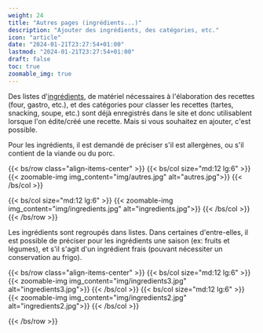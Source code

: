 ```yaml
---
weight: 24
title: "Autres pages (ingrédients...)"
description: "Ajouter des ingrédients, des catégories, etc."
icon: "article"
date: "2024-01-21T23:27:54+01:00"
lastmod: "2024-01-21T23:27:54+01:00"
draft: false
toc: true
zoomable_img: true
---
```


Des listes d'[ingrédients](https://enka-cookbook.netlify.app/ingredients/), de matériel nécessaires à l'élaboration des recettes (four, gastro, etc.), et des catégories pour classer les recettes (tartes, snacking, soupe, etc.) sont déjà enregistrés dans le site et donc utilisablent lorsque l'on édite/créé une recette. Mais si vous souhaitez en ajouter, c'est possible.

Pour les ingrédients, il est demandé de préciser s'il est allergènes, ou s'il contient de la viande ou du porc. 

{{< bs/row class="align-items-center" >}}
  {{< bs/col size="md:12 lg:6" >}}
    {{< zoomable-img img_content="img/autres.jpg"  alt="autres.jpg">}}
  {{< /bs/col >}}

  {{< bs/col size="md:12 lg:6" >}}
    {{< zoomable-img img_content="img/ingredients.jpg"  alt="ingredients.jpg">}}
  {{< /bs/col >}}
{{< /bs/row >}}

Les ingrédients sont regroupés dans listes. Dans certaines d'entre-elles, il est possible de préciser  pour les ingrédients une saison (ex: fruits et légumes), et s'il s'agit d'un ingrédient frais (pouvant nécessiter un conservation au frigo).

{{< bs/row class="align-items-center" >}}
  {{< bs/col size="md:12 lg:6" >}}
    {{< zoomable-img img_content="img/ingredients3.jpg"  alt="ingredients3.jpg">}}
  {{< /bs/col >}}
  {{< bs/col size="md:12 lg:6" >}}
    {{< zoomable-img img_content="img/ingredients2.jpg"  alt="ingredients2.jpg">}}
  {{< /bs/col >}}

{{< /bs/row >}}